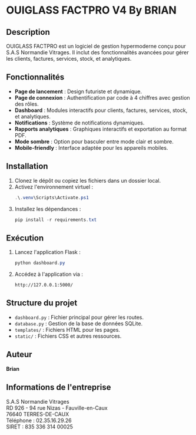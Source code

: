 # OUIGLASS FACTPRO V4 By BRIAN

## Description
OUIGLASS FACTPRO est un logiciel de gestion hypermoderne conçu pour S.A.S Normandie Vitrages. Il inclut des fonctionnalités avancées pour gérer les clients, factures, services, stock, et analytiques.

## Fonctionnalités
- **Page de lancement** : Design futuriste et dynamique.
- **Page de connexion** : Authentification par code à 4 chiffres avec gestion des rôles.
- **Dashboard** : Modules interactifs pour clients, factures, services, stock, et analytiques.
- **Notifications** : Système de notifications dynamiques.
- **Rapports analytiques** : Graphiques interactifs et exportation au format PDF.
- **Mode sombre** : Option pour basculer entre mode clair et sombre.
- **Mobile-friendly** : Interface adaptée pour les appareils mobiles.

## Installation
1. Clonez le dépôt ou copiez les fichiers dans un dossier local.
2. Activez l'environnement virtuel :
   ```powershell
   .\.venv\Scripts\Activate.ps1
   ```
3. Installez les dépendances :
   ```powershell
   pip install -r requirements.txt
   ```

## Exécution
1. Lancez l'application Flask :
   ```powershell
   python dashboard.py
   ```
2. Accédez à l'application via :
   ```
   http://127.0.0.1:5000/
   ```

## Structure du projet
- `dashboard.py` : Fichier principal pour gérer les routes.
- `database.py` : Gestion de la base de données SQLite.
- `templates/` : Fichiers HTML pour les pages.
- `static/` : Fichiers CSS et autres ressources.

## Auteur
**Brian**

## Informations de l'entreprise
S.A.S Normandie Vitrages  
RD 926 - 94 rue Nizas - Fauville-en-Caux  
76640 TERRES-DE-CAUX  
Téléphone : 02.35.16.29.26  
SIRET : 835 336 314 00025
